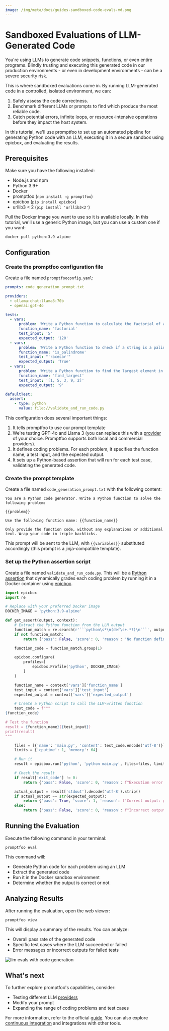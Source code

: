 ```yaml
---
image: /img/meta/docs/guides-sandboxed-code-evals-md.png
---
```

# Sandboxed Evaluations of LLM-Generated Code

You're using LLMs to generate code snippets, functions, or even entire programs. Blindly trusting and executing this generated code in our production environments - or even in development environments - can be a severe security risk.

This is where sandboxed evaluations come in. By running LLM-generated code in a controlled, isolated environment, we can:

1. Safely assess the code correctness.
2. Benchmark different LLMs or prompts to find which produce the most reliable code.
3. Catch potential errors, infinite loops, or resource-intensive operations before they impact the host system.

In this tutorial, we'll use promptfoo to set up an automated pipeline for generating Python code with an LLM, executing it in a secure sandbox using epicbox, and evaluating the results.

## Prerequisites

Make sure you have the following installed:

- Node.js and npm
- Python 3.9+
- Docker
- promptfoo (`npm install -g promptfoo`)
- epicbox (`pip install epicbox`)
- urllib3 < 2 (`pip install 'urllib3<2'`)

Pull the Docker image you want to use so it is available locally. In this tutorial, we'll use a generic Python image, but you can use a custom one if you want:

```
docker pull python:3.9-alpine
```

## Configuration

### Create the promptfoo configuration file

Create a file named `promptfooconfig.yaml`:

```yaml
prompts: code_generation_prompt.txt

providers:
  - ollama:chat:llama3:70b
  - openai:gpt-4o

tests:
  - vars:
      problem: 'Write a Python function to calculate the factorial of a number'
      function_name: 'factorial'
      test_input: '5'
      expected_output: '120'
  - vars:
      problem: 'Write a Python function to check if a string is a palindrome'
      function_name: 'is_palindrome'
      test_input: "'racecar'"
      expected_output: 'True'
  - vars:
      problem: 'Write a Python function to find the largest element in a list'
      function_name: 'find_largest'
      test_input: '[1, 5, 3, 9, 2]'
      expected_output: '9'

defaultTest:
  assert:
    - type: python
      value: file://validate_and_run_code.py
```

This configuration does several important things:

1. It tells promptfoo to use our prompt template
1. We're testing GPT-4o and Llama 3 (you can replace this with a [provider](/docs/providers) of your choice. Promptfoo supports both local and commercial providers).
1. It defines coding problems. For each problem, it specifies the function name, a test input, and the expected output.
1. It sets up a Python-based assertion that will run for each test case, validating the generated code.

### Create the prompt template

Create a file named `code_generation_prompt.txt` with the following content:

```
You are a Python code generator. Write a Python function to solve the following problem:

{{problem}}

Use the following function name: {{function_name}}

Only provide the function code, without any explanations or additional text. Wrap your code in triple backticks.
```

This prompt will be sent to the LLM, with `{{variables}}` substituted accordingly (this prompt is a jinja-compatible template).

### Set up the Python assertion script

Create a file named `validate_and_run_code.py`. This will be a [Python assertion](/docs/configuration/expected-outputs/python) that dynamically grades each coding problem by running it in a Docker container using [epicbox](https://github.com/StepicOrg/epicbox).

````python
import epicbox
import re

# Replace with your preferred Docker image
DOCKER_IMAGE = 'python:3.9-alpine'

def get_assert(output, context):
    # Extract the Python function from the LLM output
    function_match = re.search(r'```python\s*\n(def\s+.*?)\n```', output, re.DOTALL)
    if not function_match:
        return {'pass': False, 'score': 0, 'reason': 'No function definition found'}

    function_code = function_match.group(1)

    epicbox.configure(
        profiles=[
            epicbox.Profile('python', DOCKER_IMAGE)
        ]
    )

    function_name = context['vars']['function_name']
    test_input = context['vars']['test_input']
    expected_output = context['vars']['expected_output']

    # Create a Python script to call the LLM-written function
    test_code = f"""
{function_code}

# Test the function
result = {function_name}({test_input})
print(result)
"""

    files = [{'name': 'main.py', 'content': test_code.encode('utf-8')}]
    limits = {'cputime': 1, 'memory': 64}

    # Run it
    result = epicbox.run('python', 'python main.py', files=files, limits=limits)

    # Check the result
    if result['exit_code'] != 0:
        return {'pass': False, 'score': 0, 'reason': f"Execution error: {result['stderr'].decode('utf-8')}"}

    actual_output = result['stdout'].decode('utf-8').strip()
    if actual_output == str(expected_output):
        return {'pass': True, 'score': 1, 'reason': f'Correct output: got {expected_output}'}
    else:
        return {'pass': False, 'score': 0, 'reason': f"Incorrect output. Expected: {expected_output}, Got: {actual_output}"}
````

## Running the Evaluation

Execute the following command in your terminal:

```
promptfoo eval
```

This command will:

- Generate Python code for each problem using an LLM
- Extract the generated code
- Run it in the Docker sandbox environment
- Determine whether the output is correct or not

## Analyzing Results

After running the evaluation, open the web viewer:

```
promptfoo view
```

This will display a summary of the results. You can analyze:

- Overall pass rate of the generated code
- Specific test cases where the LLM succeeded or failed
- Error messages or incorrect outputs for failed tests

![llm evals with code generation](/img/docs/code-generation-webui.png)

## What's next

To further explore promptfoo's capabilities, consider:

- Testing different LLM [providers](/docs/providers)
- Modify your prompt
- Expanding the range of coding problems and test cases

For more information, refer to the official [guide](/docs/configuration/guide). You can also explore [continuous integration](/docs/integrations/ci-cd/) and integrations with other tools.
